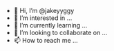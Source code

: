 - 👋 Hi, I’m @jakeyyggy
- 👀 I’m interested in ...
- 🌱 I’m currently learning ...
- 💞️ I’m looking to collaborate on ...
- 📫 How to reach me ...

<!---
jakeyyggy/jakeyyggy is a ✨ special ✨ repository because its `README.md` (this file) appears on your GitHub profile.
You can click the Preview link to take a look at your changes.
--

